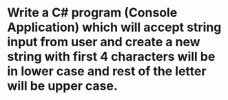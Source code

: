 # Write a C# program (Console Application) which will accept string input from user and create a new string with first 4 characters will be in lower case and rest of the letter will be upper case.

